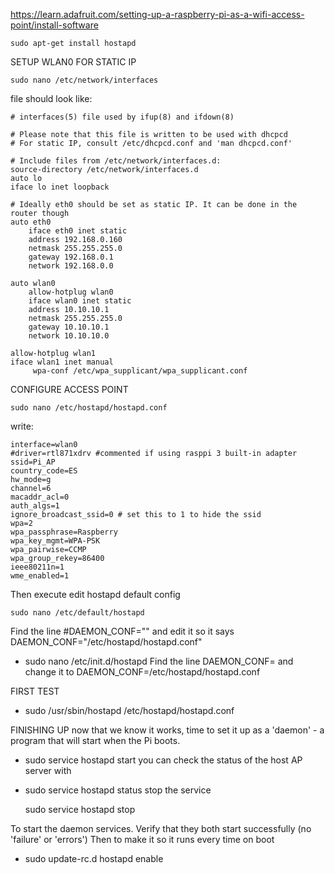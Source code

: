 https://learn.adafruit.com/setting-up-a-raspberry-pi-as-a-wifi-access-point/install-software

	sudo apt-get install hostapd

SETUP WLAN0 FOR STATIC IP

	sudo nano /etc/network/interfaces

file should look like: 

	# interfaces(5) file used by ifup(8) and ifdown(8)

	# Please note that this file is written to be used with dhcpcd
	# For static IP, consult /etc/dhcpcd.conf and 'man dhcpcd.conf'
	
	# Include files from /etc/network/interfaces.d:
	source-directory /etc/network/interfaces.d
	auto lo
	iface lo inet loopback
		
	# Ideally eth0 should be set as static IP. It can be done in the router though
	auto eth0
		iface eth0 inet static
		address 192.168.0.160
		netmask 255.255.255.0
		gateway 192.168.0.1
		network 192.168.0.0
		
	auto wlan0
		allow-hotplug wlan0
		iface wlan0 inet static
		address 10.10.10.1
		netmask 255.255.255.0
		gateway 10.10.10.1
		network 10.10.10.0
		
	allow-hotplug wlan1
	iface wlan1 inet manual
		 wpa-conf /etc/wpa_supplicant/wpa_supplicant.conf

    
CONFIGURE ACCESS POINT

	sudo nano /etc/hostapd/hostapd.conf

write:

	interface=wlan0
	#driver=rtl871xdrv #commented if using rasppi 3 built-in adapter
	ssid=Pi_AP
	country_code=ES
	hw_mode=g
	channel=6
	macaddr_acl=0
	auth_algs=1
	ignore_broadcast_ssid=0 # set this to 1 to hide the ssid
	wpa=2
	wpa_passphrase=Raspberry
	wpa_key_mgmt=WPA-PSK
	wpa_pairwise=CCMP
	wpa_group_rekey=86400
	ieee80211n=1
	wme_enabled=1

Then execute edit hostapd default config

	sudo nano /etc/default/hostapd

Find the line #DAEMON_CONF="" and edit it so it says DAEMON_CONF="/etc/hostapd/hostapd.conf"

- sudo nano /etc/init.d/hostapd
Find the line DAEMON_CONF= and change it to DAEMON_CONF=/etc/hostapd/hostapd.conf

FIRST TEST
- sudo /usr/sbin/hostapd /etc/hostapd/hostapd.conf

FINISHING UP
now that we know it works, time to set it up as a 'daemon' - a program that will start when the Pi boots.
- sudo service hostapd start 
you can  check the status of the host AP server with
- sudo service hostapd status
stop the service 

	sudo service hostapd stop 

To start the daemon services. Verify that they both start successfully (no 'failure' or 'errors')
Then to make it so it runs every time on boot
- sudo update-rc.d hostapd enable